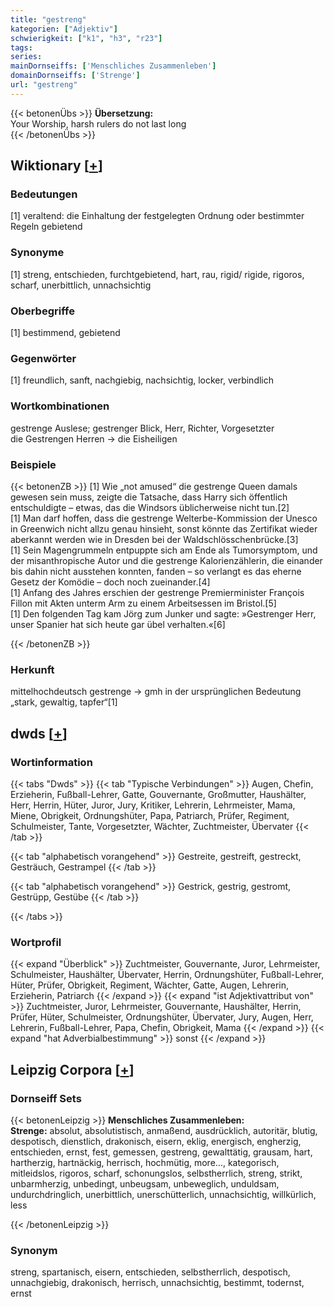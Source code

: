 ```yaml
---
title: "gestreng"
kategorien: ["Adjektiv"]
schwierigkeit: ["k1", "h3", "r23"]
tags:
series:
mainDornseiffs: ['Menschliches Zusammenleben']
domainDornseiffs: ['Strenge']
url: "gestreng"
---
```


{{< betonenÜbs >}}
**Übersetzung:**  
Your Worship, harsh rulers do not last long  
{{< /betonenÜbs >}}

## Wiktionary [[+](https://de.wiktionary.org/wiki/gestreng)]

### Bedeutungen
[1] veraltend: die Einhaltung der festgelegten Ordnung oder bestimmter Regeln gebietend  

### Synonyme
[1] streng, entschieden, furchtgebietend, hart, rau, rigid/ rigide, rigoros, scharf, unerbittlich, unnachsichtig  

### Oberbegriffe
[1] bestimmend, gebietend  

### Gegenwörter
[1] freundlich, sanft, nachgiebig, nachsichtig, locker, verbindlich  

### Wortkombinationen
gestrenge Auslese; gestrenger Blick, Herr, Richter, Vorgesetzter  
die Gestrengen Herren → die Eisheiligen  

### Beispiele
{{< betonenZB >}}
[1] Wie „not amused“ die gestrenge Queen damals gewesen sein muss, zeigte die Tatsache, dass Harry sich öffentlich entschuldigte – etwas, das die Windsors üblicherweise nicht tun.[2]  
[1] Man darf hoffen, dass die gestrenge Welterbe-Kommission der Unesco in Greenwich nicht allzu genau hinsieht, sonst könnte das Zertifikat wieder aberkannt werden wie in Dresden bei der Waldschlösschenbrücke.[3]  
[1] Sein Magengrummeln entpuppte sich am Ende als Tumorsymptom, und der misanthropische Autor und die gestrenge Kalorienzählerin, die einander bis dahin nicht ausstehen konnten, fanden – so verlangt es das eherne Gesetz der Komödie – doch noch zueinander.[4]  
[1] Anfang des Jahres erschien der gestrenge Premierminister François Fillon mit Akten unterm Arm zu einem Arbeitsessen im Bristol.[5]  
[1] Den folgenden Tag kam Jörg zum Junker und sagte: »Gestrenger Herr, unser Spanier hat sich heute gar übel verhalten.«[6]  

{{< /betonenZB >}}
### Herkunft
mittelhochdeutsch gestrenge → gmh in der ursprünglichen Bedeutung „stark, gewaltig, tapfer“[1]  



## dwds [[+](https://www.dwds.de/wb/gestreng)]

### Wortinformation
{{< tabs "Dwds" >}}
{{< tab "Typische Verbindungen" >}}
Augen, Chefin, Erzieherin, Fußball-Lehrer, Gatte, Gouvernante, Großmutter, Haushälter, Herr, Herrin, Hüter, Juror, Jury, Kritiker, Lehrerin, Lehrmeister, Mama, Miene, Obrigkeit, Ordnungshüter, Papa, Patriarch, Prüfer, Regiment, Schulmeister, Tante, Vorgesetzter, Wächter, Zuchtmeister, Übervater
{{< /tab >}}

{{< tab "alphabetisch vorangehend" >}}
Gestreite, gestreift, gestreckt, Gesträuch, Gestrampel
{{< /tab >}}

{{< tab "alphabetisch vorangehend" >}}
Gestrick, gestrig, gestromt, Gestrüpp, Gestübe
{{< /tab >}}

{{< /tabs >}}

### Wortprofil
{{< expand "Überblick" >}} Zuchtmeister, Gouvernante, Juror, Lehrmeister, Schulmeister, Haushälter, Übervater, Herrin, Ordnungshüter, Fußball-Lehrer, Hüter, Prüfer, Obrigkeit, Regiment, Wächter, Gatte, Augen, Lehrerin, Erzieherin, Patriarch {{< /expand >}}
{{< expand "ist Adjektivattribut von" >}} Zuchtmeister, Juror, Lehrmeister, Gouvernante, Haushälter, Herrin, Prüfer, Hüter, Schulmeister, Ordnungshüter, Übervater, Jury, Augen, Herr, Lehrerin, Fußball-Lehrer, Papa, Chefin, Obrigkeit, Mama {{< /expand >}}
{{< expand "hat Adverbialbestimmung" >}} sonst {{< /expand >}}

## Leipzig Corpora [[+](https://corpora.uni-leipzig.de/en/res?word=gestreng&corpusId=deu_newscrawl-public_2018)]

### Dornseiff Sets
{{< betonenLeipzig >}}
**Menschliches Zusammenleben:**  
**Strenge:** absolut, absolutistisch, anmaßend, ausdrücklich, autoritär, blutig, despotisch, dienstlich, drakonisch, eisern, eklig, energisch, engherzig, entschieden, ernst, fest, gemessen, gestreng, gewalttätig, grausam, hart, hartherzig, hartnäckig, herrisch, hochmütig, more..., kategorisch, mitleidslos, rigoros, scharf, schonungslos, selbstherrlich, streng, strikt, unbarmherzig, unbedingt, unbeugsam, unbeweglich, unduldsam, undurchdringlich, unerbittlich, unerschütterlich, unnachsichtig, willkürlich, less  

{{< /betonenLeipzig >}}

### Synonym
streng, spartanisch, eisern, entschieden, selbstherrlich, despotisch, unnachgiebig, drakonisch, herrisch, unnachsichtig, bestimmt, todernst, ernst

